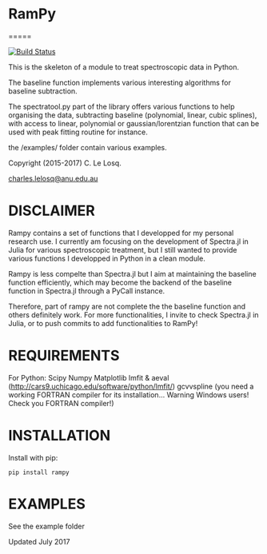 # RamPy
=====

[![Build Status](https://travis-ci.org/charlesll/rampy.svg?branch=master)](https://travis-ci.org/charlesll/rampy)

This is the skeleton of a module to treat spectroscopic data in Python.

The baseline function implements various interesting algorithms for baseline subtraction.

The spectratool.py part of the library offers various functions to help organising the data, subtracting baseline (polynomial, linear, cubic splines), with access to linear, polynomial or gaussian/lorentzian function that can be used with peak fitting routine for instance. 

the /examples/ folder contain various examples.

Copyright (2015-2017) C. Le Losq.

charles.lelosq@anu.edu.au

# DISCLAIMER

Rampy contains a set of functions that I developped for my personal research use. 
I currently am focusing on the development of Spectra.jl in Julia for various spectroscopic treatment, 
but I still wanted to provide various functions I developped in Python in a clean module. 

Rampy is less compelte than Spectra.jl but I aim at maintaining the baseline function efficiently, which may become the backend of the baseline function in Spectra.jl through a PyCall instance.

Therefore, part of rampy are not complete the the baseline function and others definitely work. For more functionalities, I invite to check Spectra.jl in Julia, or to push commits to add functionalities to RamPy!


# REQUIREMENTS

For Python:
Scipy
Numpy
Matplotlib
lmfit & aeval (http://cars9.uchicago.edu/software/python/lmfit/)
gcvvspline (you need a working FORTRAN compiler for its installation... Warning Windows users! Check you FORTRAN compiler!)

# INSTALLATION

Install with pip:

	pip install rampy 

# EXAMPLES

See the example folder

Updated July 2017





